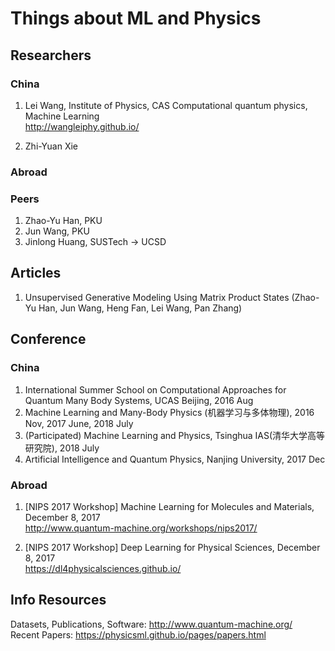 # Things about ML and Physics

## Researchers
### China
1. Lei Wang, Institute of Physics, CAS
Computational quantum physics, Machine Learning   
http://wangleiphy.github.io/

2. Zhi-Yuan Xie

### Abroad

### Peers
1. Zhao-Yu Han, PKU
2. Jun Wang, PKU
3. Jinlong Huang, SUSTech -> UCSD

## Articles
1. Unsupervised Generative Modeling Using Matrix Product States (Zhao-Yu Han, Jun Wang, Heng Fan, Lei Wang, Pan Zhang)

## Conference
### China
1. International Summer School on Computational Approaches for Quantum Many Body Systems, UCAS Beijing, 2016 Aug
2. Machine Learning and Many-Body Physics (机器学习与多体物理), 2016 Nov, 2017 June, 2018 July
3. (Participated) Machine Learning and Physics, Tsinghua IAS(清华大学高等研究院), 2018 July
4. Artificial Intelligence and Quantum Physics, Nanjing University, 2017 Dec

### Abroad
1. [NIPS 2017 Workshop] Machine Learning for Molecules and Materials, December 8, 2017   
http://www.quantum-machine.org/workshops/nips2017/

2. [NIPS 2017 Workshop] Deep Learning for Physical Sciences, December 8, 2017   
https://dl4physicalsciences.github.io/

## Info Resources
Datasets, Publications, Software: http://www.quantum-machine.org/   
Recent Papers: https://physicsml.github.io/pages/papers.html
